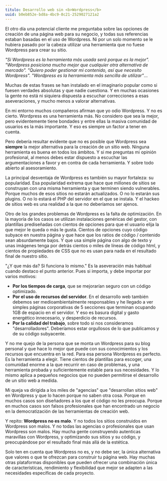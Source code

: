 ```yaml
---
titulo: Desarrollo web sin <b>Wordpress</b>
uuid: b0eb852e-bd8a-4bc9-8c21-2529027121a2
---
```


El otro día una potencial cliente me preguntaba sobre las opciones de creación de una página web para su negocio, y todas sus referencias estaban basadas en el uso de Wordpress. Ni por un solo momento se le hubiera pasado por la cabeza utilizar una herramienta que no fuese Wordpress para crear su sitio.

_"Si Wordpress es la herramienta más usada será porque es la mejor". "Wordpress posiciona mucho mejor que cualquier otra alternativa de mercado". "Quiero poder gestionar mi contenido, así que necesito Wordpress". "Wordpress es la herramienta más sencilla de utilizar"_...

Muchas de estas frases se han instalado en el imaginario popular como si fuesen verdades absolutas y que nadie cuestiona. Y en muchas ocasiones la gente no está ni siquiera dispuesta a escuchar correcciones a esas aseveraciones, y mucho menos a valorar alternativas.

En mi entorno muchos compañeros afirman que yo odio Wordpress. Y no es cierto. Wordpress es una herramienta más. No considero que sea la mejor, pero evidentemente tiene bondades y entre ellas la masiva comunidad de usuarios es la más importante. Y eso es siempre un factor a tener en cuenta.

Pero debería resultar evidente que no es posible que Wordpress sea <b>siempre</b> la mejor alternativa para la creación de un sitio web. Ninguna herramienta es buena en todos los ámbitos. Y si me preguntas mi opinión profesional, al menos debes estar dispuesto a escuchar las argumentaciones a favor y en contra de cada herramienta. Y sobre todo abierto al asesoramiento.

La principal desventaja de Wordpress es también su mayor fortaleza: su popularidad. Esa popularidad extrema que hace que millones de sitios se construyan con una misma herramienta y que terminen siendo vulnerables. Porque muchos de esos sitios no estarán actualizados. O no lo estarán sus plugins. O no lo estará el PHP del servidor en el que se instala. Y el hackeo de sitios web es una realidad a la que no deberíamos ser ajenos.

Otro de los grandes problemas de Wordpress es la falta de optimización. En la mayoría de los casos se utilizan instalaciones genéricas del gestor, con plantillas prediseñadas con cientos de opciones para que el usuario elija la que mejor le queda o más le gusta. Cientos de opciones cuyo código subyace en nuestra página y que hace que los ratios de código / contenido sean absurdamente bajos. Y que usa simple página con algo de texto y unas imágenes tenga por detrás cientos o miles de líneas de código html, y cientos de propiedades de CSS que no es usan para nada en el resultado final de nuestro sitio.

"¿Y que más da? Si funciona lo mismo." Es la aseveración más habitual cuando destaco el punto anterior. Pues si importa, y debe importar por varios motivos:

- **Por los tiempos de carga**, que se mejorarían seguro con un código optimizado.
- **Por el uso de recursos del servidor**. En el desarrollo web también debemos ser medioambientalmente responsables y he llegado a ver simples páginas corporativas de 5 secciones que terminan ocupando 1GB de espacio en el servidor. Y eso es basura digital y gasto energético innecesario, y desperdicio de recursos.
- **Por la calidad del trabajo**, sobre todo si nos consideramos "desarrolladores". Deberíamos estar orgullosos de lo que publicamos y de su código subyacente.

Y no me quejo de la persona que se monta un Wordpress para su blog personal y que hace lo mejor que puede con sus conocimientos y los recursos que encuentra en la red. Para esa persona Wordpress es perfecto. Es la herramienta a elegir. Tiene cientos de plantillas para escoger, una comunidad enorme a la que recurrir en caso de problemas, y una herramienta probada y suficientemente estable para sus necesidades. Y lo mismo aplica a pequeños negocios que no pueden permitirse el desarrollo de un sitio web a medida.

Mi queja va dirigida a los miles de "agencias" que "desarrollan sitios web" en Wordpress y que lo hacen porque no saben otra cosa. Porque en muchos casos son diseñadores a los que el código no les preocupa. Porque en muchos casos son falsos profesionales que han encontrado un negocio en la democratización de las herramientas de creación web.

Y repito: <b>Wordpress no es malo</b>. Y no todos los sitios construidos en Wordpress son malos. Y no todas las agencias o profesionales que usan Wordpress son malos. Hay mucha gente construyendo autenticas maravillas con Wordpress, y optimizando sus sitios y su código, y preocupándose por el resultado final más allá de la estética.

Solo ten en cuenta que Wordpress no es, y no debe ser, la única alternativa que valores o que te ofrezcan para construir tu página web. Hay muchas otras plataformas disponibles que pueden ofrecer una combinación única de características, rendimiento y flexibilidad que mejor se adapten a las necesidades específicas de cada proyecto.

